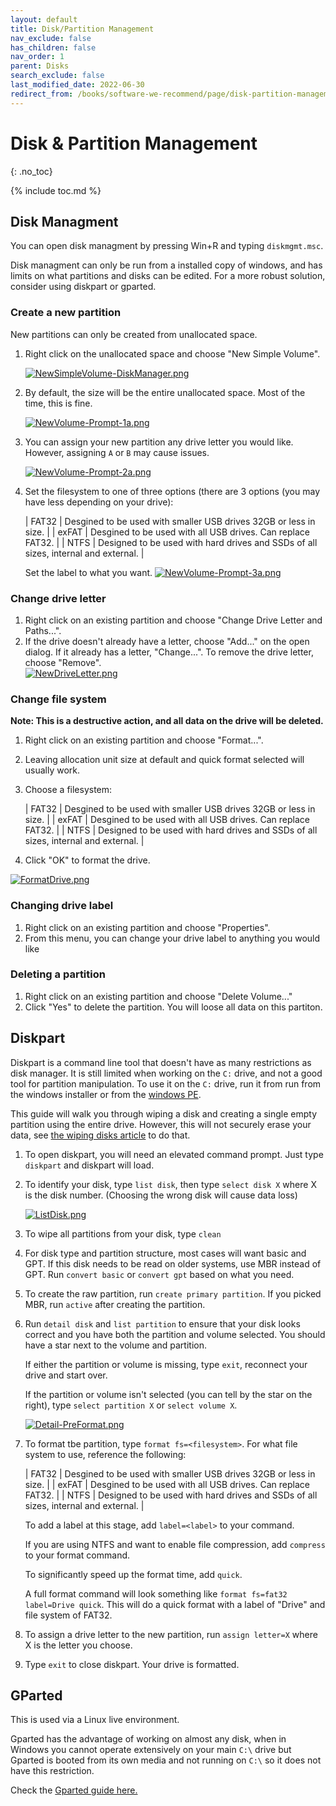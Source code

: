 ```yaml
---
layout: default
title: Disk/Partition Management
nav_exclude: false
has_children: false
nav_order: 1
parent: Disks
search_exclude: false
last_modified_date: 2022-06-30
redirect_from: /books/software-we-recommend/page/disk-partition-management
---
```


# Disk & Partition Management
{: .no_toc}

{% include toc.md %}

## Disk Managment
You can open disk managment by pressing Win+R and typing `diskmgmt.msc`.

Disk managment can only be run from a installed copy of windows, and has limits on what partitions and disks can be edited. For a more robust solution, consider using diskpart or gparted.

### Create a new partition
New partitions can only be created from unallocated space.

1. Right click on the unallocated space and choose "New Simple Volume".

    [![NewSimpleVolume-DiskManager.png](/assets/disk-management/newsimplevolume-diskmanager.png)](/assets/disk-management/newsimplevolume-diskmanager.png)

2. By default, the size will be the entire unallocated space. Most of the time, this is fine.

    [![NewVolume-Prompt-1a.png](/assets/disk-management/newvolume-prompt-1a.png)](/assets/disk-management/newvolume-prompt-1a.png)

3. You can assign your new partition any drive letter you would like. However, assigning `A` or `B` may cause issues.

    [![NewVolume-Prompt-2a.png](/assets/disk-management/newvolume-prompt-2a.png)](/assets/disk-management/newvolume-prompt-2a.png)

4. Set the filesystem to one of three options (there are 3 options (you may have less depending on your drive):

    | FAT32 | Desgined to be used with smaller USB drives 32GB or less in size. |
    | exFAT | Desgined to be used with all USB drives. Can replace FAT32. |
    | NTFS | Designed to be used with hard drives and SSDs of all sizes, internal and external. |

    Set the label to what you want.
    [![NewVolume-Prompt-3a.png](/assets/disk-management/newvolume-prompt-3a.png)](/assets/disk-management/newvolume-prompt-3a.png)

### Change drive letter
1. Right click on an existing partition and choose "Change Drive Letter and Paths...".
2. If the drive doesn't already have a letter, choose "Add..." on the open dialog. If it already has a letter, "Change...". To remove the drive letter, choose "Remove".  
    [![NewDriveLetter.png](/assets/disk-management/newdriveletter.png)](/assets/disk-management/newdriveletter.png)

### Change file system
**Note: This is a destructive action, and all data on the drive will be deleted.**
1. Right click on an existing partition and choose "Format...".
2. Leaving allocation unit size at default and quick format selected will usually work.
3. Choose a filesystem:

    | FAT32 | Desgined to be used with smaller USB drives 32GB or less in size. |
    | exFAT | Desgined to be used with all USB drives. Can replace FAT32. |
    | NTFS | Designed to be used with hard drives and SSDs of all sizes, internal and external. |

4. Click "OK" to format the drive.

[![FormatDrive.png](/assets/disk-management/formatdrive.png)](/assets/disk-management/formatdrive.png)

### Changing drive label
1. Right click on an existing partition and choose "Properties".
2. From this menu, you can change your drive label to anything you would like

### Deleting a partition
1. Right click on an existing partition and choose "Delete Volume..."
2. Click "Yes" to delete the partition. You will loose all data on this partiton.

## Diskpart
Diskpart is a command line tool that doesn't have as many restrictions as disk manager. It is still limited when working on the `C:` drive, and not a good tool for partition manipulation. To use it on the `C:` drive, run it from run from the windows installer or from the [windows PE](/docs/LiveSessions/windows-live-session).

This guide will walk you through wiping a disk and creating a single empty partition using the entire drive. However, this will not securely erase your data, see [the wiping disks article](/docs/LiveSessions/linux/linux-wipe-disks) to do that.

1. To open diskpart, you will need an elevated command prompt. Just type `diskpart` and diskpart will load.
2. To identify your disk, type `list disk`, then type `select disk X` where X is the disk number. (Choosing the wrong disk will cause data loss)

    [![ListDisk.png](/assets/disk-management/listdisk.png)](/assets/disk-management/listdisk.png)

3. To wipe all partitions from your disk, type `clean`
4. For disk type and partition structure, most cases will want basic and GPT. If this disk needs to be read on older systems, use MBR instead of GPT. Run `convert basic` or `convert gpt` based on what you need.
5. To create the raw partition, run `create primary partition`. If you picked MBR, run `active` after creating the partition.
6. Run `detail disk` and `list partition` to ensure that your disk looks correct and you have both the partition and volume selected. You should have a star next to the volume and partition.

    If either the partition or volume is missing, type `exit`, reconnect your drive and start over.

    If the partition or volume isn't selected (you can tell by the star on the right), type `select partition X` or `select volume X`.

    [![Detail-PreFormat.png](/assets/disk-management/detail-preformat.png)](/assets/disk-management/detail-preformat.png)

7. To format tbe partition, type `format fs=<filesystem>`. For what file system to use, reference the following:

    | FAT32 | Desgined to be used with smaller USB drives 32GB or less in size. |
    | exFAT | Desgined to be used with all USB drives. Can replace FAT32. |
    | NTFS | Designed to be used with hard drives and SSDs of all sizes, internal and external. |

    To add a label at this stage, add `label=<label>` to your command.

    If you are using NTFS and want to enable file compression, add `compress` to your format command.

    To significantly speed up the format time, add `quick`.

    A full format command will look something like `format fs=fat32 label=Drive quick`. This will do a quick format with a label of "Drive" and file system of FAT32.

8. To assign a drive letter to the new partition, run `assign letter=X` where X is the letter you choose.
9. Type `exit` to close diskpart. Your drive is formatted.

## GParted
This is used via a Linux live environment. 

Gparted has the advantage of working on almost any disk, when in Windows you cannot operate extensively on your main `C:\` drive but Gparted is booted from its own media and not running on `C:\` so it does not have this restriction. 

Check the [Gparted guide here.](/docs/disks/gparted)

